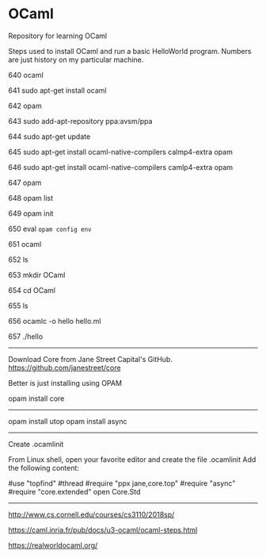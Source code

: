 # OCaml
Repository for learning OCaml

Steps used to install OCaml and run a basic HelloWorld program.  Numbers are just history on my particular machine.

  640  ocaml
  
  641  sudo apt-get install ocaml
  
  642  opam
  
  643  sudo add-apt-repository ppa:avsm/ppa
  
  644  sudo apt-get update
  
  645  sudo apt-get install ocaml-native-compilers calmp4-extra opam
  
  646  sudo apt-get install ocaml-native-compilers camlp4-extra opam
  
  647  opam
  
  648  opam list
  
  649  opam init
  
  650  eval `opam config env`
  
  651  ocaml
  
  652  ls
  
  653  mkdir OCaml
  
  654  cd OCaml
  
  655  ls
  
  656  ocamlc -o hello hello.ml
  
  657  ./hello
  
  -------------------------------------------------------------------------------------------------------------------
  
  Download Core from Jane Street Capital's GitHub.
  https://github.com/janestreet/core
  
  Better is just installing using OPAM
  
  opam install core
  
  -------------------------------------------------------------------------------------------------------------------
  
  opam install utop
  opam install async
  
  -------------------------------------------------------------------------------------------------------------------
  
  Create .ocamlinit
  
  From Linux shell, open your favorite editor and create the file .ocamlinit
  Add the following content:

#use "topfind"
#thread
#require "ppx jane,core.top"
#require "async"
#require "core.extended"
open Core.Std

  -------------------------------------------------------------------------------------------------------------------
  
  http://www.cs.cornell.edu/courses/cs3110/2018sp/
  
  https://caml.inria.fr/pub/docs/u3-ocaml/ocaml-steps.html
  
  https://realworldocaml.org/
  

